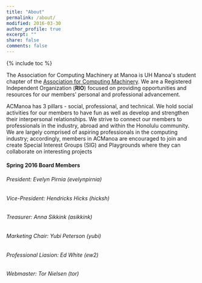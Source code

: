 ```yaml
---
title: "About"
permalink: /about/
modified: 2016-03-30
author_profile: true
excerpt: ""
share: false
comments: false
---
```


{% include toc %}

The Association for Computing Machinery at Manoa is UH Manoa's student chapter of the <a href="https://www.acm.org/" target="_blank">Association for Computing Machinery</a>. We are a Registered Independent Organization (**RIO**) focused on providing opportunities and resources for our members' personal and professional advancement.

ACManoa has 3 pillars - social, professional, and technical. We hold social activities for our members to have fun as well as develop and strengthen their interpersonal relationships. We strive to connect our members to professionals in the industry, abroad and within the Honolulu community. We are largely comprised of aspiring professionals in the computing industry; accordingly, members in ACManoa are encouraged to join and create Special Interest Groups (SIG) and Playgrounds where they can collaborate on interesting projects

#### Spring 2016 Board Members

###### President: Evelyn Pirnia (<i class="fa fa-fw fa-slack"></i>evelynpirnia)

###### Vice-President: Hendricks Hicks (<i class="fa fa-fw fa-slack"></i>hicksh)

###### Treasurer: Anna Sikkink (<i class="fa fa-fw fa-slack"></i>asikkink)

###### Marketing Chair: Yubi Peterson (<i class="fa fa-fw fa-slack"></i>yubi)

###### Professional Liasion: Ed White (<i class="fa fa-fw fa-slack"></i>ew2)

###### Webmaster: Tor Nielsen (<i class="fa fa-fw fa-slack"></i>tor)
